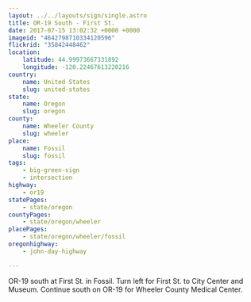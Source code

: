 ```yaml
---
layout: ../../layouts/sign/single.astro
title: OR-19 South - First St.
date: 2017-07-15 13:02:32 +0000 +0000
imageid: "4642798710334120596"
flickrid: "35842448462"
location:
    latitude: 44.99973667331892
    longitude: -120.22467613220216
country:
    name: United States
    slug: united-states
state:
    name: Oregon
    slug: oregon
county:
    name: Wheeler County
    slug: wheeler
place:
    name: Fossil
    slug: fossil
tags:
    - big-green-sign
    - intersection
highway:
    - or19
statePages:
    - state/oregon
countyPages:
    - state/oregon/wheeler
placePages:
    - state/oregon/wheeler/fossil
oregonhighway:
    - john-day-highway

---
```

OR-19 south at First St. in Fossil.  Turn left for First St. to City Center and Museum.  Continue south on OR-19 for Wheeler County Medical Center.